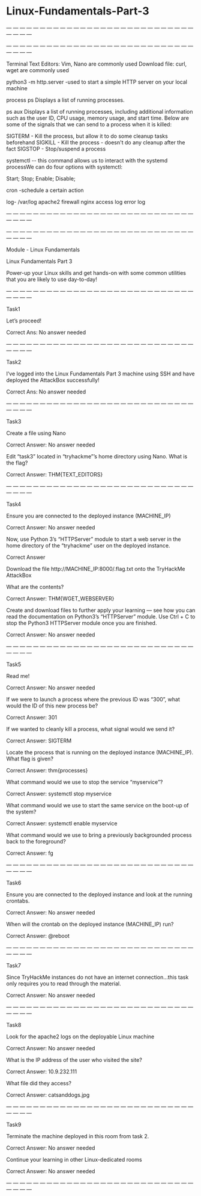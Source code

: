 # Linux-Fundamentals-Part-3

— — — — — — — — — — — — — — — — — — — — — — — — — — — — — — — —

— — — — — — — — — — — — — — — — — — — — — — — — — — — — — — — —

Terminal Text Editors: Vim, Nano are commonly used
Download file: curl, wget are commonly used

python3 -m  http.server -used to start a simple HTTP server on your local machine


process
ps	Displays a list of running processes.

ps aux	Displays a list of running processes, including additional information such as the user ID, CPU usage, memory usage, and start time.
Below are some of the signals that we can send to a process when it is killed:

SIGTERM - Kill the process, but allow it to do some cleanup tasks beforehand
SIGKILL - Kill the process - doesn't do any cleanup after the fact
SIGSTOP - Stop/suspend a process

systemctl -- this command allows us to interact with the systemd processWe can do four options with systemctl:

Start;
Stop;
Enable;
Disable;

cron -schedule a certain action 

log- /var/log
apache2
firewall
nginx
access log
error log






— — — — — — — — — — — — — — — — — — — — — — — — — — — — — — — —

— — — — — — — — — — — — — — — — — — — — — — — — — — — — — — — —



Module - Linux Fundamentals

Linux Fundamentals Part 3

Power-up your Linux skills and get hands-on with some common utilities that you are likely to use day-to-day!

— — — — — — — — — — — — — — — — — — — — — — — — — — — — — — — —

Task1

Let’s proceed!

Correct Ans: No answer needed

— — — — — — — — — — — — — — — — — — — — — — — — — — — — — — — —

Task2

I’ve logged into the Linux Fundamentals Part 3 machine using SSH and have deployed the AttackBox successfully!

Correct Ans: No answer needed

— — — — — — — — — — — — — — — — — — — — — — — — — — — — — — — —

Task3

Create a file using Nano

Correct Answer: No answer needed

Edit “task3” located in “tryhackme”’s home directory using Nano. What is the flag?

Correct Answer: THM{TEXT_EDITORS}

— — — — — — — — — — — — — — — — — — — — — — — — — — — — — — — —

Task4

Ensure you are connected to the deployed instance (MACHINE_IP)

Correct Answer: No answer needed

Now, use Python 3’s “HTTPServer” module to start a web server in the home directory of the “tryhackme” user on the deployed instance.

Correct Answer

Download the file http://MACHINE_IP:8000/.flag.txt onto the TryHackMe AttackBox

What are the contents?

Correct Answer: THM{WGET_WEBSERVER}

Create and download files to further apply your learning — see how you can read the documentation on Python3’s “HTTPServer” module. Use Ctrl + C to stop the Python3 HTTPServer module once you are finished.

Correct Answer: No answer needed

— — — — — — — — — — — — — — — — — — — — — — — — — — — — — — — —

Task5

Read me!

Correct Answer: No answer needed

If we were to launch a process where the previous ID was “300”, what would the ID of this new process be?

Correct Answer: 301

If we wanted to cleanly kill a process, what signal would we send it?

Correct Answer: SIGTERM

Locate the process that is running on the deployed instance (MACHINE_IP). What flag is given?

Correct Answer: thm{processes}

What command would we use to stop the service “myservice”?

Correct Answer: systemctl stop myservice

What command would we use to start the same service on the boot-up of the system?

Correct Answer: systemctl enable myservice

What command would we use to bring a previously backgrounded process back to the foreground?

Correct Answer: fg

— — — — — — — — — — — — — — — — — — — — — — — — — — — — — — — —

Task6

Ensure you are connected to the deployed instance and look at the running crontabs.

Correct Answer: No answer needed

When will the crontab on the deployed instance (MACHINE_IP) run?

Correct Answer: @reboot

— — — — — — — — — — — — — — — — — — — — — — — — — — — — — — — —

Task7

Since TryHackMe instances do not have an internet connection…this task only requires you to read through the material.

Correct Answer: No answer needed

— — — — — — — — — — — — — — — — — — — — — — — — — — — — — — — —

Task8

Look for the apache2 logs on the deployable Linux machine

Correct Answer: No answer needed

What is the IP address of the user who visited the site?

Correct Answer: 10.9.232.111

What file did they access?

Correct Answer: catsanddogs.jpg

— — — — — — — — — — — — — — — — — — — — — — — — — — — — — — — —

Task9

Terminate the machine deployed in this room from task 2.

Correct Answer: No answer needed

Continue your learning in other Linux-dedicated rooms

Correct Answer: No answer needed

— — — — — — — — — — — — — — — — — — — — — — — — — — — — — — — —
